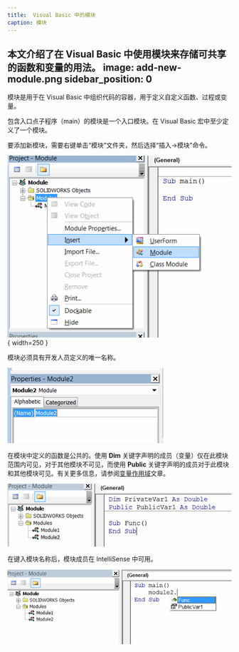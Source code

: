```yaml
---
title:  Visual Basic 中的模块
caption: 模块
---
```

 本文介绍了在 Visual Basic 中使用模块来存储可共享的函数和变量的用法。
image: add-new-module.png
sidebar_position: 0
---
模块是用于在 Visual Basic 中组织代码的容器，用于定义自定义函数、过程或变量。

包含入口点子程序（main）的模块是一个入口模块。在 Visual Basic 宏中至少定义了一个模块。

要添加新模块，需要右键单击“模块”文件夹，然后选择“插入->模块”命令。

![将新模块添加到宏中](add-new-module.png){ width=250 }

模块必须具有开发人员定义的唯一名称。

![模块属性](module-properties.png)

在模块中定义的函数是公共的。使用 **Dim** 关键字声明的成员（变量）仅在此模块范围内可见，对于其他模块不可见，而使用 **Public** 关键字声明的成员对于此模块和其他模块可见。有关更多信息，请参阅[变量作用域](/docs/codestack/visual-basic/variables/scope)文章。

![模块成员](module-members.png)

在键入模块名称后，模块成员在 IntelliSense 中可用。

![在模块中定义的成员的 IntelliSense](module-members-intellisense.png)
